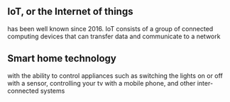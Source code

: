 ## IoT, or the Internet of things
has been well known since 2016. IoT consists of a group of connected computing devices that can transfer data and communicate to a network
## Smart home technology
with the ability to control appliances such as switching the lights on or off with a sensor, controlling your tv with a mobile phone, and other inter-connected systems